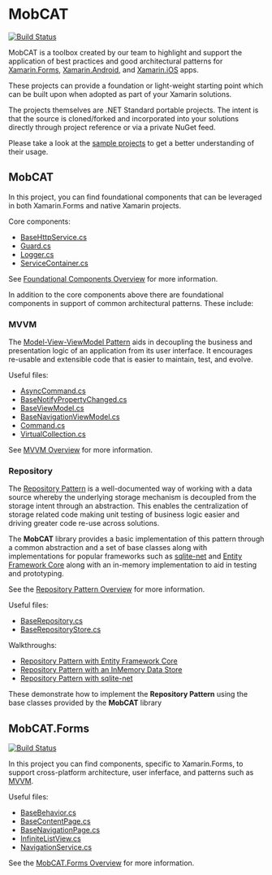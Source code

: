 # MobCAT

[![Build Status](https://dotnetcst.visualstudio.com/MobCAT/_apis/build/status/MobCAT-CI?branchName=master)](https://dotnetcst.visualstudio.com/MobCAT/_build/latest?definitionId=60&branchName=master)

MobCAT is a toolbox created by our team to highlight and support the application of best practices and good architectural patterns for [Xamarin.Forms](https://docs.microsoft.com/en-us/xamarin/xamarin-forms/), [Xamarin.Android](https://docs.microsoft.com/en-us/xamarin/#pivot=platforms&panel=Android), and [Xamarin.iOS](https://docs.microsoft.com/en-us/xamarin/#pivot=platforms&panel=iOS) apps.  

These projects can provide a foundation or light-weight starting point which can be built upon when adopted as part of your Xamarin solutions. 

The projects themselves are .NET Standard portable projects. The intent is that the source is cloned/forked and incorporated into your solutions directly through project reference or via a private NuGet feed.   

Please take a look at the [sample projects](https://github.com/xamcat/mobcat-samples) to get a better understanding of their usage.

## MobCAT

In this project, you can find foundational components that can be leveraged in both Xamarin.Forms and native Xamarin projects. 

Core components:

- [BaseHttpService.cs](https://github.com/xamcat/mobcat-library/blob/master/MobCAT/Services/BaseHttpService.cs)
- [Guard.cs](https://github.com/xamcat/mobcat-library/blob/master/MobCAT/Guard.cs)
- [Logger.cs](https://github.com/xamcat/mobcat-library/blob/master/MobCAT/Logger.cs)
- [ServiceContainer.cs](https://github.com/xamcat/mobcat-library/blob/master/MobCAT/ServiceContainer.cs)

See [Foundational Components Overview](docs/foundational_components.md) for more information. 

In addition to the core components above there are foundational components in support of common architectural patterns. These include:

### MVVM  
The [Model-View-ViewModel Pattern](https://docs.microsoft.com/en-us/xamarin/xamarin-forms/enterprise-application-patterns/mvvm) aids in decoupling the business and presentation logic of an application from its user interface. It encourages re-usable and extensible code that is easier to maintain, test, and evolve.

Useful files:  

- [AsyncCommand.cs](https://github.com/xamcat/mobcat-library/blob/master/MobCAT/MVVM/AsyncCommand.cs)
- [BaseNotifyPropertyChanged.cs](https://github.com/xamcat/mobcat-library/blob/master/MobCAT/MVVM/BaseNotifyPropertyChanged.cs)
- [BaseViewModel.cs](https://github.com/xamarin/mobcat/blob/master/mobcat_shared/MobCAT/MVVM/BaseViewModel.cs)
- [BaseNavigationViewModel.cs](https://github.com/xamcat/mobcat-library/blob/master/MobCAT/MVVM/BaseNavigationViewModel.cs)
- [Command.cs](https://github.com/xamcat/mobcat-library/blob/master/MobCAT/MVVM/Command.cs)
- [VirtualCollection.cs](https://github.com/xamcat/mobcat-library/blob/master/MobCAT/MVVM/VirtualCollection.cs)

See [MVVM Overview](docs/mvvm.md) for more information. 

### Repository
The [Repository Pattern](https://docs.microsoft.com/en-us/dotnet/architecture/microservices/microservice-ddd-cqrs-patterns/infrastructure-persistence-layer-design#the-repository-pattern) is a well-documented way of working with a data source whereby the underlying storage mechanism is decoupled from the storage intent through an abstraction. This enables the centralization of storage related code making unit testing of business logic easier and driving greater code re-use across solutions.  

The **MobCAT** library provides a basic implementation of this pattern through a common abstraction and a set of base classes along with implementations for popular frameworks such as [sqlite-net](https://github.com/praeclarum/sqlite-net) and [Entity Framework Core](ttps://docs.microsoft.com/en-us/ef/core/) along with an in-memory implementation to aid in testing and prototyping.  

See the [Repository Pattern Overview](docs/repository.md) for more information.

Useful files:

- [BaseRepository.cs](https://github.com/xamcat/mobcat-library/blob/master/MobCAT/Repositories/BaseRepository.cs)
- [BaseRepositoryStore.cs](https://github.com/xamcat/mobcat-library/blob/master/MobCAT/Repositories/BaseRepositoryStore.cs)

Walkthroughs: 

* [Repository Pattern with Entity Framework Core](docs/repository-efcore-gettingstarted.md) 
* [Repository Pattern with an InMemory Data Store](docs/repository-inmemory-gettingstarted.md)
* [Repository Pattern with sqlite-net](docs/repository-sqlite-net-gettingstarted.md)   

These demonstrate how to implement the **Repository Pattern** using the base classes provided by the **MobCAT** library

## MobCAT.Forms

[![Build Status](https://dotnetcst.visualstudio.com/MobCAT/_apis/build/status/MobCAT-CI?branchName=master)](https://dotnetcst.visualstudio.com/MobCAT/_build/latest?definitionId=60&branchName=master)

In this project you can find components, specific to Xamarin.Forms, to support cross-platform architecture, user inferface, and patterns such as [MVVM](#mvvm).  

Useful files:

- [BaseBehavior.cs](https://github.com/xamcat/mobcat-library/blob/master/MobCAT.Forms/Behaviors/BaseBehavior.cs)
- [BaseContentPage.cs](https://github.com/xamcat/mobcat-library/blob/master/MobCAT.Forms/Pages/BaseContentPage.cs)
- [BaseNavigationPage.cs](https://github.com/xamcat/mobcat-library/blob/master/MobCAT.Forms/Pages/BaseNavigationPage.cs)
- [InfiniteListView.cs](https://github.com/xamcat/mobcat-library/blob/master/MobCAT.Forms/Controls/InfiniteListView.cs)
- [NavigationService.cs](https://github.com/xamcat/mobcat-library/blob/master/MobCAT.Forms/Services/NavigationService.cs)

See the [MobCAT.Forms Overview](docs/forms.md) for more information.